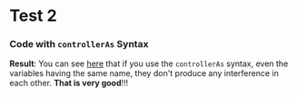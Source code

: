 # Test 2

### Code with `controllerAs` Syntax

**Result**: You can see [here]() that if you use the `controllerAs` syntax, even the variables having the same name, they don't produce any interference in each other. **That is very good**!!!